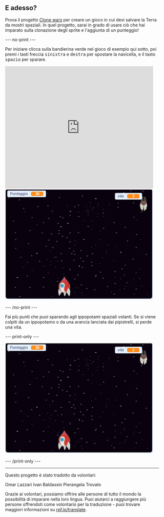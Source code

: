 ## E adesso?

Prova il progetto [Clone wars](https://projects.raspberrypi.org/it-IT/projects/clone-wars?utm_source=pathway&utm_medium=whatnext&utm_campaign=projects) per creare un gioco in cui devi salvare la Terra da mostri spaziali. In quel progetto, sarai in grado di usare ciò che hai imparato sulla clonazione degli sprite e l'aggiunta di un punteggio!

--- no-print ---

Per iniziare clicca sulla bandierina verde nel gioco di esempio qui sotto, poi premi i tasti freccia <kbd>sinistra</kbd> e <kbd>destra</kbd> per spostare la navicella, e il tasto <kbd>spazio</kbd> per sparare.

<div class="scratch-preview">
  <iframe allowtransparency="true" width="485" height="402" src="https://scratch.mit.edu/projects/embed/417834051/?autostart=false" frameborder="0" scrolling="no"></iframe>
  <img src="images/clone-showcase.png">
</div>

--- /no-print ---

Fai più punti che puoi sparando agli ippopotami spaziali volanti. Se si viene colpiti da un ippopotamo o da una arancia lanciata dai pipistrelli, si perde una vita.

--- print-only ---

![descrizione](images/clone-showcase.png)

--- /print-only ---

***

Questo progetto è stato tradotto da volontari:

Omar Lazzari
Ivan Baldassin
Pierangela Trovato

Grazie ai volontari, possiamo offrire alle persone di tutto il mondo la possibilità di imparare nella loro lingua. Puoi aiutarci a raggiungere più persone offrendoti come volontario per la traduzione - puoi trovare maggiori informazioni su [rpf.io/translate](https://rpf.io/translate).